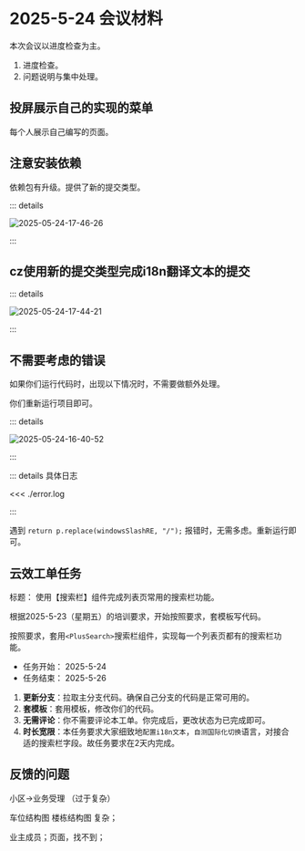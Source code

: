 # 2025-5-24 会议材料

本次会议以进度检查为主。

1. 进度检查。
2. 问题说明与集中处理。

## 投屏展示自己的实现的菜单

每个人展示自己编写的页面。

## 注意安装依赖

依赖包有升级。提供了新的提交类型。

::: details

![2025-05-24-17-46-26](https://s2.loli.net/2025/05/24/NcTKxqh59Uts8BJ.png)

:::

## cz使用新的提交类型完成i18n翻译文本的提交

::: details

![2025-05-24-17-44-21](https://s2.loli.net/2025/05/24/8IxCo2wcAsjGHzp.png)

:::

## 不需要考虑的错误

如果你们运行代码时，出现以下情况时，不需要做额外处理。

你们重新运行项目即可。

::: details

![2025-05-24-16-40-52](https://s2.loli.net/2025/05/24/kFONxo5v1rAjPUp.png)

:::

::: details 具体日志

<<< ./error.log

:::

遇到 `return p.replace(windowsSlashRE, "/");` 报错时，无需多虑。重新运行即可。

## 云效工单任务

标题： 使用【搜索栏】组件完成列表页常用的搜索栏功能。

根据2025-5-23（星期五）的培训要求，开始按照要求，套模板写代码。

按照要求，套用`<PlusSearch>`搜索栏组件，实现每一个列表页都有的搜索栏功能。

- 任务开始： 2025-5-24
- 任务结束： 2025-5-26

1. **更新分支**：拉取主分支代码。确保自己分支的代码是正常可用的。
2. **套模板**：套用模板，修改你们的代码。
3. **无需评论**：你不需要评论本工单。你完成后，更改状态为已完成即可。
4. **时长宽限**：本任务要求大家细致地`配置i18n文本`，`自测国际化切换`语言，对接合适的搜索栏字段。故任务要求在2天内完成。

## 反馈的问题

小区->业务受理 （过于复杂）

车位结构图
楼栋结构图
复杂；

业主成员；页面，找不到；
